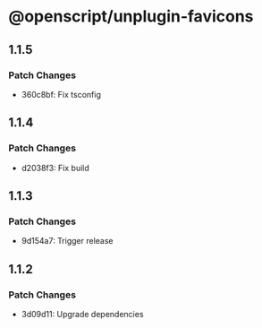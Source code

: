 # @openscript/unplugin-favicons

## 1.1.5

### Patch Changes

- 360c8bf: Fix tsconfig

## 1.1.4

### Patch Changes

- d2038f3: Fix build

## 1.1.3

### Patch Changes

- 9d154a7: Trigger release

## 1.1.2

### Patch Changes

- 3d09d11: Upgrade dependencies
